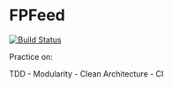 # FPFeed

[![Build Status](https://travis-ci.com/FeRHeDio/FPFeed.svg?branch=main)](https://travis-ci.com/FeRHeDio/FPFeed)

Practice on:

TDD - Modularity - Clean Architecture - CI 
